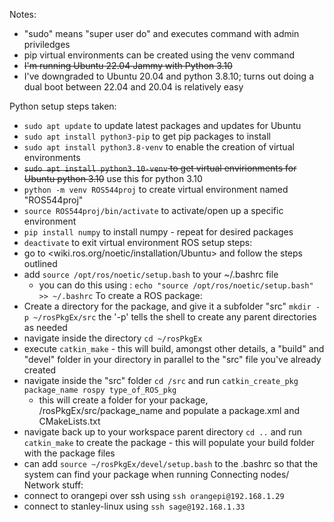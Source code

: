 Notes:
- "sudo" means "super user do" and executes command with admin priviledges
- pip virtual environments can be created using the venv command
- ~~I'm running Ubuntu 22.04 Jammy with Python 3.10~~
- I've downgraded to Ubuntu 20.04 and python 3.8.10; turns out doing a dual boot between 22.04 and 20.04 is relatively easy


Python setup steps taken:
- `sudo apt update` to update latest packages and updates for Ubuntu
- `sudo apt install python3-pip` to get pip packages to install
- `sudo apt install python3.8-venv` to enable the creation of virtual environments
- ~~`sudo apt install python3.10-venv` to get virtual envirionments for Ubuntu python 3.10~~ use this for python 3.10
- `python -m venv ROS544proj` to create virtual environment named "ROS544proj"
- `source ROS544proj/bin/activate` to activate/open up a specific environment
- `pip install numpy` to install numpy - repeat for desired packages
- `deactivate` to exit virtual environment
ROS setup steps:
- go to <wiki.ros.org/noetic/installation/Ubuntu> and follow the steps outlined
- add `source /opt/ros/noetic/setup.bash` to your ~/.bashrc file
    - you can do this using : `echo "source /opt/ros/noetic/setup.bash" >> ~/.bashrc`
To create a ROS package:
- Create a directory for the package, and give it a subfolder "src" `mkdir -p ~/rosPkgEx/src` the '-p' tells the shell to create any parent directories as needed
- navigate inside the directory `cd ~/rosPkgEx`
- execute `catkin_make`  - this will build, amongst other details, a "build" and "devel" folder in your directory in parallel to the "src" file you've already created
- navigate inside the "src" folder `cd /src` and run `catkin_create_pkg package_name rospy type_of_ROS_pkg`
    - this will create a folder for your package, /rosPkgEx/src/package_name and populate a package.xml and CMakeLists.txt
- navigate back up to your workspace parent directory `cd ..` and run `catkin_make` to create the package - this will populate your build folder with the package files
- can add `source ~/rosPkgEx/devel/setup.bash` to the .bashrc so that the system can find your package when running
Connecting nodes/ Network stuff:
- connect to orangepi over ssh using `ssh orangepi@192.168.1.29`
- connect to stanley-linux using `ssh sage@192.168.1.33`
